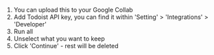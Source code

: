1. You can upload this to your Google Collab
2. Add Todoist API key, you can find it within 'Setting' > 'Integrations' > 'Developer'
3. Run all
4. Unselect what you want to keep
5. Click 'Continue' - rest will be deleted

